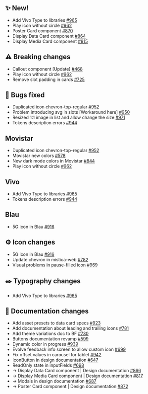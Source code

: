 ## ✨ New!

- Add Vivo Type to libraries [#965](https://github.com/Telefonica/mistica-design/issues/965)
- Play icon without circle [#962](https://github.com/Telefonica/mistica-design/issues/962)
- Poster Card component [#870](https://github.com/Telefonica/mistica-design/issues/870)
- Display Data Card component [#864](https://github.com/Telefonica/mistica-design/issues/864)
- Display Media Card component [#815](https://github.com/Telefonica/mistica-design/issues/815)

## ⚠️ Breaking changes

- Callout component [Update] [#468](https://github.com/Telefonica/mistica-design/issues/468)
- Play icon without circle [#962](https://github.com/Telefonica/mistica-design/issues/962)
- Remove slot padding in cards [#725](https://github.com/Telefonica/mistica-design/issues/725)

## 🐞 Bugs fixed

- Duplicated icon chevron-top-regular [#952](https://github.com/Telefonica/mistica-design/issues/952)
- Problem introducing svg in slots [Workaround here] [#950](https://github.com/Telefonica/mistica-design/issues/950)
- Resized 1:1 image in list and allow change the size [#971](https://github.com/Telefonica/mistica-design/issues/971)
- Tokens description errors [#944](https://github.com/Telefonica/mistica-design/issues/944)

## Movistar

- Duplicated icon chevron-top-regular [#952](https://github.com/Telefonica/mistica-design/issues/952)
- Movistar new colors [#578](https://github.com/Telefonica/mistica-design/issues/578)
- New dark mode colors in Movistar [#844](https://github.com/Telefonica/mistica-design/issues/844)
- Play icon without circle [#962](https://github.com/Telefonica/mistica-design/issues/962)

## Vivo

- Add Vivo Type to libraries [#965](https://github.com/Telefonica/mistica-design/issues/965)
- Tokens description errors [#944](https://github.com/Telefonica/mistica-design/issues/944)

## Blau

- 5G icon in Blau [#916](https://github.com/Telefonica/mistica-design/issues/916)

## ⚙️ Icon changes

- 5G icon in Blau [#916](https://github.com/Telefonica/mistica-design/issues/916)
- Update chevron in mistica-web [#782](https://github.com/Telefonica/mistica-design/issues/782)
- Visual problems in pause-filled icon [#969](https://github.com/Telefonica/mistica-design/issues/969)

## ✒️ Typography changes

- Add Vivo Type to libraries [#965](https://github.com/Telefonica/mistica-design/issues/965)

## 📒 Documentation changes

- Add asset presets to data card specs [#923](https://github.com/Telefonica/mistica-design/issues/923)
- Add documentation about leading and trailing icons [#781](https://github.com/Telefonica/mistica-design/issues/781)
- Add theme variations doc to BF [#730](https://github.com/Telefonica/mistica-design/issues/730)
- Buttons documentation revamp [#599](https://github.com/Telefonica/mistica-design/issues/599)
- Dynamic color in progress [#939](https://github.com/Telefonica/mistica-design/issues/939)
- Evolve feedback info screen to allow custom icon [#699](https://github.com/Telefonica/mistica-design/issues/699)
- Fix offset values in carousel for tablet [#942](https://github.com/Telefonica/mistica-design/issues/942)
- IconButton in design documentation [#647](https://github.com/Telefonica/mistica-design/issues/647)
- ReadOnly state in inputFields [#698](https://github.com/Telefonica/mistica-design/issues/698)
- → Display Data Card component | Design documentation [#866](https://github.com/Telefonica/mistica-design/issues/866)
- → Display Media Card component | Design documentation [#817](https://github.com/Telefonica/mistica-design/issues/817)
- → Modals in design documentation [#687](https://github.com/Telefonica/mistica-design/issues/687)
- → Poster Card component | Design documentation [#872](https://github.com/Telefonica/mistica-design/issues/872)
